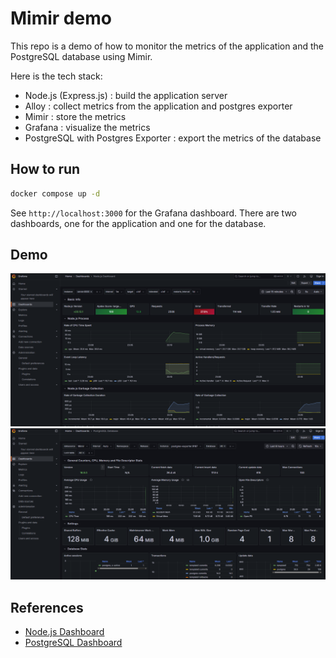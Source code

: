 # Mimir demo

This repo is a demo of how to monitor the metrics of the application and the PostgreSQL database using Mimir.

Here is the tech stack:

- Node.js (Express.js) : build the application server
- Alloy : collect metrics from the application and postgres exporter
- Mimir : store the metrics
- Grafana : visualize the metrics
- PostgreSQL with Postgres Exporter : export the metrics of the database

## How to run

```bash
docker compose up -d
```

See `http://localhost:3000` for the Grafana dashboard. There are two dashboards, one for the application and one for the database.

## Demo

![Node.js Dashboard](docs/image.png)
![PostgreSQL](docs/image-1.png)

## References

- [Node.js Dashboard](https://grafana.com/grafana/dashboards/14565-node-js-dashboard/)
- [PostgreSQL Dashboard](https://grafana.com/grafana/dashboards/9628-postgresql-database/)

